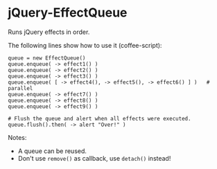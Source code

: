 jQuery-EffectQueue
==================

Runs jQuery effects in order.

The following lines show how to use it (coffee-script):

    queue = new EffectQueue()
    queue.enqueue( -> effect1() )
    queue.enqueue( -> effect2() )
    queue.enqueue( -> effect3() )
    queue.enqueue( [ -> effect4(), -> effect5(), -> effect6() ] )   # parallel
    queue.enqueue( -> effect7() )
    queue.enqueue( -> effect8() )
    queue.enqueue( -> effect9() )

    # Flush the queue and alert when all effects were executed.
    queue.flush().then( -> alert "Over!" )


Notes:

* A queue can be reused.
* Don't use `remove()` as callback, use `detach()` instead!
